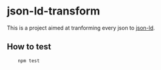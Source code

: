 # json-ld-transform
This is a project aimed at tranforming every json to [json-ld](https://json-ld.org/).

## How to test

``` shell
    npm test
```